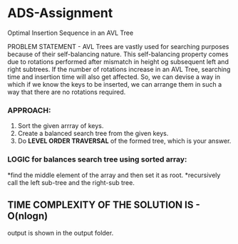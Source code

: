 # ADS-Assignment
Optimal Insertion Sequence in an AVL Tree

PROBLEM STATEMENT - 
AVL Trees are vastly used for searching purposes because of their self-balancing nature. This self-balancing property comes due to rotations performed after mismatch in height og subsequent left and right subtrees.
If the number of rotations increase in an AVL Tree, searching time and insertion time will also get affected. So, we can devise a way in which if we know the keys to be inserted, we can arrange them in such a way that there are no rotations required.
### APPROACH:
1. Sort the given arrray of keys.
2. Create a balanced search tree from the given keys.
3. Do **LEVEL ORDER TRAVERSAL** of the formed tree, which is your answer.

### LOGIC for balances search tree using sorted array:
  *find the middle element of the array and then set it as root.
  *recursively call the left sub-tree and the right-sub tree.
##  TIME COMPLEXITY OF THE SOLUTION IS - O(nlogn)
output is shown in the output folder.
